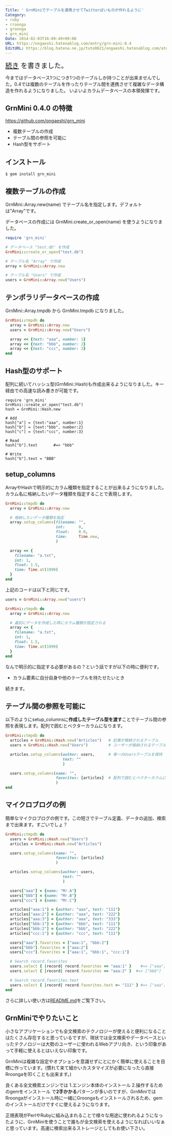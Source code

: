 ```yaml
---
Title: ' GrnMiniでテーブルを連携させてTwitterぽいものが作れるように'
Category:
- ruby
- rroonga
- groonga
- grn_mini
Date: 2014-02-03T16:09:49+09:00
URL: https://ongaeshi.hatenablog.com/entry/grn-mini-0.4
EditURL: https://blog.hatena.ne.jp/tuto0621/ongaeshi.hatenablog.com/atom/entry/12921228815717637438
---
```


<span style="font-size: 150%">[続き](http://ongaeshi.hatenablog.com/entry/grn-mini-restaurant) を書きました。</span>

今まではデータベース1つにつき1つのテーブルしか持つことが出来ませんでした。0.4では複数のテーブルを作ったりテーブル間を連携させて複雑なデータ構造を作れるようになりました。 いよいよカラムデータベースの本領発揮です。

## GrnMini 0.4.0 の特徴

https://github.com/ongaeshi/grn_mini

- 複数テーブルの作成
- テーブル間の参照を可能に
- Hash型をサポート

## インストール

    $ gem install grn_mini


## 複数テーブルの作成

GrnMini::Array.new(name) でテーブル名を指定します。デフォルトは"Array"です。

データベースの作成には GrnMini.create_or_open(name) を使うようになりました。

```ruby
require 'grn_mini'

# データベース "test.db" を作成
GrnMini::create_or_open("test.db")

# テーブル名 "Array" で作成
array = GrnMini::Array.new

# テーブル名 "Users" で作成
users = GrnMini::Array.new("Users")
```

## テンポラリデータベースの作成

GrnMini::Array.tmpdb から GrnMini.tmpdb になりました。

```ruby
GrnMini::tmpdb do
  array = GrnMini::Array.new
  users = GrnMini::Array.new("Users")

  array << {text: "aaa", number: 1}
  array << {text: "bbb", number: 2}
  array << {text: "ccc", number: 3}
end
```

## Hash型のサポート

配列に続いてハッシュ型(GrnMini::Hash)も作成出来るようになりました。キー経由での高速な読み書きが可能です。

```
require 'grn_mini'
GrnMini::create_or_open("test.db")
hash = GrnMini::Hash.new

# Add
hash["a"] = {text:"aaa", number:1}
hash["b"] = {text:"bbb", number:2}
hash["c"] = {text:"ccc", number:3}

# Read
hash["b"].text       #=> "bbb"

# Write
hash["b"].text = "BBB"
```

## setup_columns

ArrayやHashで明示的にカラム種類を指定することが出来るようになりました。カラム名に格納したいデータ種類を指定することで表現します。

```ruby
GrnMini::tmpdb do
  array = GrnMini::Array.new

  # 格納したいデータ種類を指定
  array.setup_columns(filename: "",
                      int:      0,
                      float:    0.0,
                      time:     Time.new,
                      )

  array << {
    filename: "a.txt", 
    int: 1,
    float: 1.5, 
    time: Time.at(1999)
  }
end
```

上記のコードは以下と同じです。

```ruby
users = GrnMini::Array.new("users")

GrnMini::tmpdb do
  array = GrnMini::Array.new

  # 最初にデータを作成した時にカラム種類が設定される
  array << {
    filename: "a.txt", 
    int: 1,
    float: 1.5, 
    time: Time.at(1999)
  }
end
```

なんで明示的に指定する必要があるの？という話ですが以下の時に便利です。

- カラム要素に自分自身や他のテーブルを持たせたいとき

続きます。

## テーブル間の参照を可能に
以下のようにsetup_columnsに<b>作成したテーブル型を渡す</b>ことでテーブル間の参照を表現します。配列で囲むとベクターカラムになります。

```ruby
GrnMini::tmpdb do
  articles = GrnMini::Hash.new("Articles")   # 記事が格納されるテーブル
  users = GrnMini::Hash.new("Users")         # ユーザーが格納されるテーブル

  articles.setup_columns(author: users,      # 単一のUsersテーブルを保持
                         text: ""
                         )

  users.setup_columns(name: "",
                      favorites: [articles]  # 配列で囲むとベクターカラムになる、複数のArticlesテーブル要素を保持
                      )
end
```

## マイクロブログの例

簡単なマイクロブログの例です。この短さでテーブル定義、データの追加、検索まで出来ます。すごいでしょ？

```ruby
GrnMini::tmpdb do
  users = GrnMini::Hash.new("Users")
  articles = GrnMini::Hash.new("Articles")

  users.setup_columns(name: "",
                      favorites: [articles]
                      )

  articles.setup_columns(author: users,
                         text: ""
                         )

  users["aaa"] = {name: "Mr.A"}
  users["bbb"] = {name: "Mr.B"}
  users["ccc"] = {name: "Mr.C"}

  articles["aaa:1"] = {author: "aaa", text: "111"}
  articles["aaa:2"] = {author: "aaa", text: "222"}
  articles["aaa:3"] = {author: "aaa", text: "333"}
  articles["bbb:1"] = {author: "bbb", text: "111"}
  articles["bbb:2"] = {author: "bbb", text: "222"}
  articles["ccc:1"] = {author: "ccc", text: "111"}

  users["aaa"].favorites = ["aaa:1", "bbb:2"]
  users["bbb"].favorites = ["aaa:2"]
  users["ccc"].favorites = ["aaa:1", "bbb:1", "ccc:1"]

  # Search record.favorites
  users.select { |record| record.favorites == "aaa:1" }    #=> ["aaa", "ccc"]
  users.select { |record| record.favorites == "aaa:2" }  #=> ["bbb"]

  # Search record.favorites.text
  users.select { |record| record.favorites.text =~ "111" } #=> ["aaa", "ccc"]
end
```

さらに詳しい使い方は[README.md](https://github.com/ongaeshi/grn_mini)をご覧下さい。

## GrnMiniでやりたいこと

小さなアプリケーションでも全文検索のテクノロジーが使えると便利になることはたくさん存在すると思っているですが、現状では全文検索やデータベースといったテクノロジーは大勢のユーザーに使われるWebアプリ向き、という印象があって手軽に使えるとはいえない印象です。

GrnMiniは複雑な設定やオプションを意識せずにとにかく簡単に使えることを目標に作っています。(慣れて来て細かいカスタマイズが必要になったら直接Rroongaを叩くことも出来ます。)

良くある全文検索エンジンでは 1.エンジン本体のインストール 2.操作するためのgemをインストール で<b>2手かかる</b>パターンが多いのですが、GrnMiniではRroongaがインストール時に一緒にGroongaもインストールされるため、gemのインストールだけですぐに使えるようになります。

正規表現がPerlやRubyに組み込まれることで様々な用途に使われるようになったように、GrnMiniを使うことで誰もが全文検索を使えるようになればいいなぁと思っています。高速に検索出来るストレージとしてもお使い下さい。
